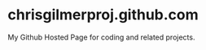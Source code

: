 chrisgilmerproj.github.com
==========================

My Github Hosted Page for coding and related projects.
